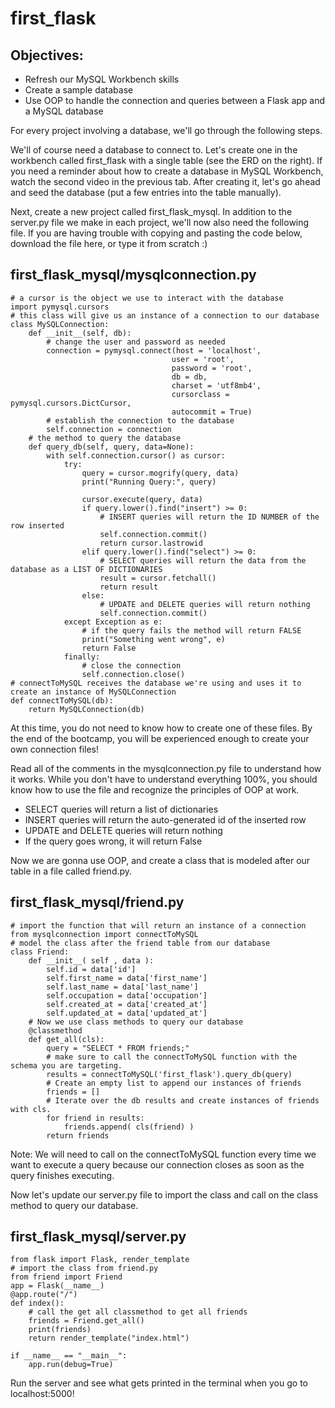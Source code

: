 # first_flask

## Objectives:

- Refresh our MySQL Workbench skills
- Create a sample database
- Use OOP to handle the connection and queries between a Flask app and a MySQL database

For every project involving a database, we'll go through the following steps.

We'll of course need a database to connect to. Let's create one in the workbench called first_flask with a single table (see the ERD on the right). If you need a reminder about how to create a database in MySQL Workbench, watch the second video in the previous tab. After creating it, let's go ahead and seed the database (put a few entries into the table manually).

Next, create a new project called first_flask_mysql. In addition to the server.py file we make in each project, we'll now also need the following file. If you are having trouble with copying and pasting the code below, download the file here, or type it from scratch :)

## first_flask_mysql/mysqlconnection.py
```
# a cursor is the object we use to interact with the database
import pymysql.cursors
# this class will give us an instance of a connection to our database
class MySQLConnection:
    def __init__(self, db):
        # change the user and password as needed
        connection = pymysql.connect(host = 'localhost',
                                    user = 'root', 
                                    password = 'root', 
                                    db = db,
                                    charset = 'utf8mb4',
                                    cursorclass = pymysql.cursors.DictCursor,
                                    autocommit = True)
        # establish the connection to the database
        self.connection = connection
    # the method to query the database
    def query_db(self, query, data=None):
        with self.connection.cursor() as cursor:
            try:
                query = cursor.mogrify(query, data)
                print("Running Query:", query)
     
                cursor.execute(query, data)
                if query.lower().find("insert") >= 0:
                    # INSERT queries will return the ID NUMBER of the row inserted
                    self.connection.commit()
                    return cursor.lastrowid
                elif query.lower().find("select") >= 0:
                    # SELECT queries will return the data from the database as a LIST OF DICTIONARIES
                    result = cursor.fetchall()
                    return result
                else:
                    # UPDATE and DELETE queries will return nothing
                    self.connection.commit()
            except Exception as e:
                # if the query fails the method will return FALSE
                print("Something went wrong", e)
                return False
            finally:
                # close the connection
                self.connection.close() 
# connectToMySQL receives the database we're using and uses it to create an instance of MySQLConnection
def connectToMySQL(db):
    return MySQLConnection(db)
```

At this time, you do not need to know how to create one of these files. By the end of the bootcamp, you will be experienced enough to create your own connection files!

Read all of the comments in the mysqlconnection.py file to understand how it works. While you don't have to understand everything 100%, you should know how to use the file and recognize the principles of OOP at work.

- SELECT queries will return a list of dictionaries
- INSERT queries will return the auto-generated id of the inserted row
- UPDATE and DELETE queries will return nothing
- If the query goes wrong, it will return False

Now we are gonna use OOP, and create a class that is modeled after our table in a file called friend.py.

## first_flask_mysql/friend.py
```
# import the function that will return an instance of a connection
from mysqlconnection import connectToMySQL
# model the class after the friend table from our database
class Friend:
    def __init__( self , data ):
        self.id = data['id']
        self.first_name = data['first_name']
        self.last_name = data['last_name']
        self.occupation = data['occupation']
        self.created_at = data['created_at']
        self.updated_at = data['updated_at']
    # Now we use class methods to query our database
    @classmethod
    def get_all(cls):
        query = "SELECT * FROM friends;"
        # make sure to call the connectToMySQL function with the schema you are targeting.
        results = connectToMySQL('first_flask').query_db(query)
        # Create an empty list to append our instances of friends
        friends = []
        # Iterate over the db results and create instances of friends with cls.
        for friend in results:
            friends.append( cls(friend) )
        return friends
```

Note: We will need to call on the connectToMySQL function every time we want to execute a query because our connection closes as soon as the query finishes executing.

Now let's update our server.py file to import the class and call on the class method to query our database.

## first_flask_mysql/server.py
```
from flask import Flask, render_template
# import the class from friend.py
from friend import Friend
app = Flask(__name__)
@app.route("/")
def index():
    # call the get all classmethod to get all friends
    friends = Friend.get_all()
    print(friends)
    return render_template("index.html")
            
if __name__ == "__main__":
    app.run(debug=True)
```

Run the server and see what gets printed in the terminal when you go to localhost:5000!

